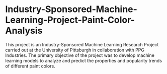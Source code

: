 # Industry-Sponsored-Machine-Learning-Project-Paint-Color-Analysis
This project is an Industry-Sponsored Machine Learning Research Project carried out at the University of Pittsburgh in collaboration with PPG Industries. The primary objective of the project was to develop machine learning models to analyze and predict the properties and popularity trends of different paint colors.
